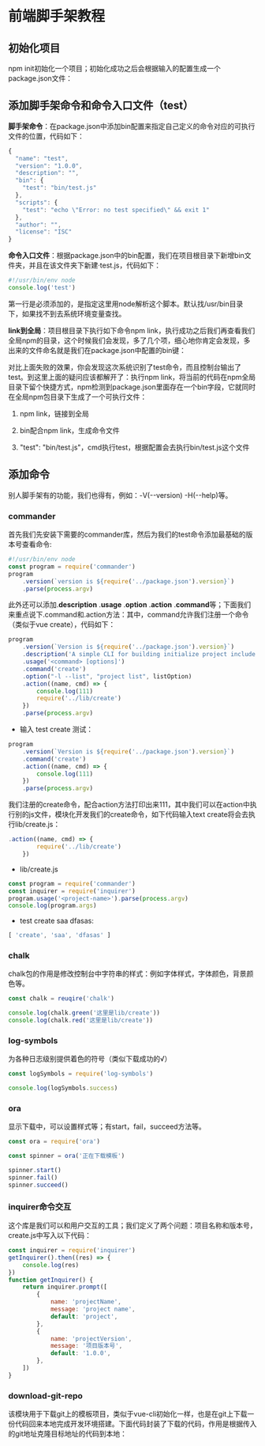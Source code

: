 # 前端脚手架教程

## 初始化项目

npm init初始化一个项目；初始化成功之后会根据输入的配置生成一个package.json文件：

## 添加脚手架命令和命令入口文件（test）

**脚手架命令**：在package.json中添加bin配置来指定自己定义的命令对应的可执行文件的位置，代码如下：

```js
{
  "name": "test",
  "version": "1.0.0",
  "description": "",
  "bin": {
    "test": "bin/test.js"
  },
  "scripts": {
    "test": "echo \"Error: no test specified\" && exit 1"
  },
  "author": "",
  "license": "ISC"
}
```

**命令入口文件**：根据package.json中的bin配置，我们在项目根目录下新增bin文件夹，并且在该文件夹下新建·test.js，代码如下：

```js
#!/usr/bin/env node
console.log('test')
```

第一行是必须添加的，是指定这里用node解析这个脚本。默认找/usr/bin目录下，如果找不到去系统环境变量查找。

**link到全局**：项目根目录下执行如下命令npm link，执行成功之后我们再查看我们全局npm的目录，这个时候我们会发现，多了几个项，细心地你肯定会发现，多出来的文件命名就是我们在package.json中配置的bin键：

对比上面失败的效果，你会发现这次系统识别了test命令，而且控制台输出了test。到这里上面的疑问应该都解开了：执行npm link，将当前的代码在npm全局目录下留个快捷方式，npm检测到package.json里面存在一个bin字段，它就同时在全局npm包目录下生成了一个可执行文件：

1. npm link，链接到全局

2. bin配合npm link，生成命令文件

3. "test": "bin/test.js"，cmd执行test，根据配置会去执行bin/test.js这个文件


## 添加命令

别人脚手架有的功能，我们也得有，例如：-V(--version) -H(--help)等。

### commander

首先我们先安装下需要的commander库，然后为我们的test命令添加最基础的版本号查看命令:

```js
#!/usr/bin/env node
const program = require('commander')
program
	.version(`version is ${require('../package.json').version}`)
	.parse(process.argv)
```

此外还可以添加.**description** .**usage** .**option** .**action** .**command**等；下面我们来重点说下.command和.action方法：其中，command允许我们注册一个命令（类似于vue create），代码如下：

```js
program
    .version(`Version is ${require('../package.json').version}`)
    .description('A simple CLI for building initialize project include Wechat applet, Vue, Egg (nodejs)')
    .usage('<command> [options]')
    .command('create')
    .option("-l --list", "project list", listOption)
    .action((name, cmd) => {
    	console.log(111)
        require('../lib/create')
    })
    .parse(process.argv)
```

- 输入 test create 测试：

```js
program
    .version(`Version is ${require('../package.json').version}`)
    .command('create')
    .action((name, cmd) => {
        console.log(111)
    })
    .parse(process.argv)
```

我们注册的create命令，配合action方法打印出来111，其中我们可以在action中执行别的js文件，模块化开发我们的create命令，如下代码输入text create将会去执行lib/create.js：

```js
.action((name, cmd) => {
        require('../lib/create')
    })
```

- lib/create.js

```js
const program = require('commander')
const inquirer = require('inquirer')
program.usage('<project-name>').parse(process.argv)
console.log(program.args)
```

- test create saa dfasas:

```js
[ 'create', 'saa', 'dfasas' ]
```




### chalk

chalk包的作用是修改控制台中字符串的样式：例如字体样式，字体颜色，背景颜色等。

```js
const chalk = reuqire('chalk')

console.log(chalk.green('这里是lib/create'))
console.log(chalk.red('这里是lib/create'))
```

### log-symbols

为各种日志级别提供着色的符号（类似下载成功的√）

```js
const logSymbols = require('log-symbols')

console.log(logSymbols.success)
```

### ora

显示下载中，可以设置样式等；有start，fail，succeed方法等。 

```js
const ora = require('ora')

const spinner = ora('正在下载模板')

spinner.start()
spinner.fail()
spinner.succeed()
```

### inquirer命令交互

这个库是我们可以和用户交互的工具；我们定义了两个问题：项目名称和版本号，create.js中写入以下代码：

```js
const inquirer = require('inquirer')
getInquirer().then((res) => {
	console.log(res)
})
function getInquirer() {
	return inquirer.prompt([
		{
			name: 'projectName',
			message: 'project name',
			default: 'project',
		},
		{
			name: 'projectVersion',
			message: '项目版本号',
			default: '1.0.0',
		},
	])
}
```

### download-git-repo

该模块用于下载git上的模板项目，类似于vue-cli初始化一样，也是在git上下载一份代码回来本地完成开发环境搭建。下面代码封装了下载的代码，作用是根据传入的git地址克隆目标地址的代码到本地：

